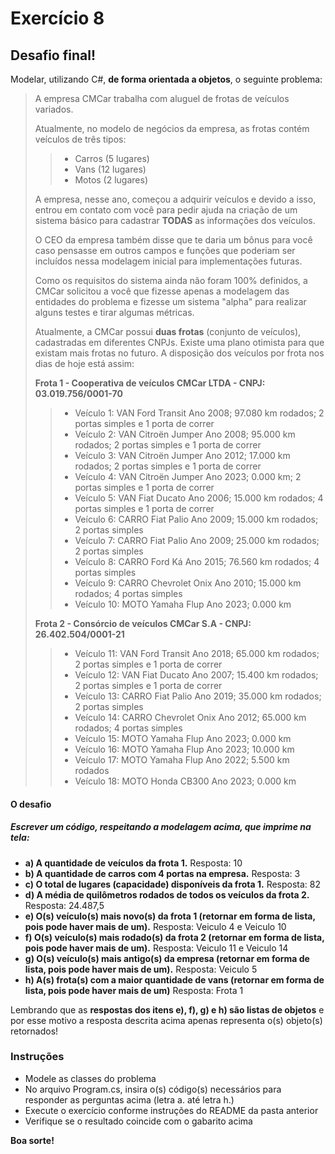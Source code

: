 # Exercício 8
## Desafio final!

Modelar, utilizando C#, **de forma orientada a objetos**, o seguinte problema:

>A empresa CMCar trabalha com aluguel de frotas de veículos variados.
>
>Atualmente, no modelo de negócios da empresa, as frotas contém veículos de três tipos:
>>- Carros (5 lugares)
>>- Vans (12 lugares) 
>>- Motos (2 lugares)
>
>A empresa, nesse ano, começou a adquirir veículos e devido a isso, entrou em contato com você para pedir ajuda na criação de um sistema básico para cadastrar **TODAS** as informações dos veículos. 
>
>O CEO da empresa também disse que te daria um bônus para você caso pensasse em outros campos e funções que poderiam ser incluídos nessa modelagem inicial para implementações futuras.
>
>Como os requisitos do sistema ainda não foram 100% definidos, a CMCar solicitou a você que fizesse apenas a modelagem das entidades do problema e fizesse um sistema "alpha" para realizar alguns testes e tirar algumas métricas.
>
>Atualmente, a CMCar possui **duas frotas** (conjunto de veículos), cadastradas em diferentes CNPJs. Existe uma plano otimista para que existam mais frotas no futuro. A disposição dos veículos por frota nos dias de hoje está assim:
>
>**Frota 1 - Cooperativa de veículos CMCar LTDA - CNPJ: 03.019.756/0001-70**
>> - Veículo 1: VAN Ford Transit Ano 2008; 97.080 km rodados; 2 portas simples e 1 porta de correr
>> - Veículo 2: VAN Citroën Jumper Ano 2008; 95.000 km rodados; 2 portas simples e 1 porta de correr
>> - Veículo 3: VAN Citroën Jumper Ano 2012; 17.000 km rodados; 2 portas simples e 1 porta de correr
>> - Veículo 4: VAN Citroën Jumper Ano 2023; 0.000 km; 2 portas simples e 1 porta de correr
>> - Veículo 5: VAN Fiat Ducato Ano 2006; 15.000 km rodados; 4 portas simples e 1 porta de correr
>> - Veículo 6: CARRO Fiat Palio Ano 2009; 15.000 km rodados; 2 portas simples
>> - Veículo 7: CARRO Fiat Palio Ano 2009; 25.000 km rodados; 2 portas simples
>> - Veículo 8: CARRO Ford Ká Ano 2015; 76.560 km rodados; 4 portas simples
>> - Veículo 9: CARRO Chevrolet Onix Ano 2010; 15.000 km rodados; 4 portas simples
>> - Veículo 10: MOTO Yamaha Flup Ano 2023; 0.000 km
>
>**Frota 2 - Consórcio de veículos CMCar S.A - CNPJ: 26.402.504/0001-21**
>>- Veículo 11: VAN Ford Transit Ano 2018; 65.000 km rodados; 2 portas simples e 1 porta de correr
>>- Veículo 12: VAN Fiat Ducato Ano 2007; 15.400 km rodados; 2 portas simples e 1 porta de correr
>>- Veículo 13: CARRO Fiat Palio Ano 2019; 35.000 km rodados; 2 portas simples
>>- Veículo 14: CARRO Chevrolet Onix Ano 2012; 65.000 km rodados; 4 portas simples
>>- Veículo 15: MOTO Yamaha Flup Ano 2023; 0.000 km
>>- Veículo 16: MOTO Yamaha Flup Ano 2023; 10.000 km
>>- Veículo 17: MOTO Yamaha Flup Ano 2022; 5.500 km rodados
>>- Veículo 18: MOTO Honda CB300 Ano 2023; 0.000 km
>





#### O desafio 
##### Escrever um código, respeitando a modelagem acima, que imprime na tela:

- **a) A quantidade de veículos da frota 1.** Resposta: 10
- **b) A quantidade de carros com 4 portas na empresa.** Resposta: 3
- **c) O total de lugares (capacidade) disponíveis da frota 1.** Resposta: 82
- **d) A média de quilômetros rodados de todos os veículos da frota 2.** Resposta: 24.487,5
- **e) O(s) veículo(s) mais novo(s) da frota 1 (retornar em forma de lista, pois pode haver mais de um).** Resposta: Veiculo 4 e Veiculo 10
- **f) O(s) veículo(s) mais rodado(s) da frota 2 (retornar em forma de lista, pois pode haver mais de um).** Resposta: Veiculo 11 e Veiculo 14
- **g) O(s) veículo(s) mais antigo(s) da empresa (retornar em forma de lista, pois pode haver mais de um).** Resposta: Veiculo 5
- **h) A(s) frota(s) com a maior quantidade de vans (retornar em forma de lista, pois pode haver mais de um)** Resposta: Frota 1


Lembrando que as **respostas dos itens e), f), g) e h) são listas de objetos** e por esse motivo a resposta descrita acima apenas representa o(s) objeto(s) retornados!

### Instruções
- Modele as classes do problema
- No arquivo Program.cs, insira o(s) código(s) necessários para responder as perguntas acima (letra a. até letra h.) 
- Execute o exercício conforme instruções do README da pasta anterior
- Verifique se o resultado coincide com o gabarito acima





**Boa sorte!**


